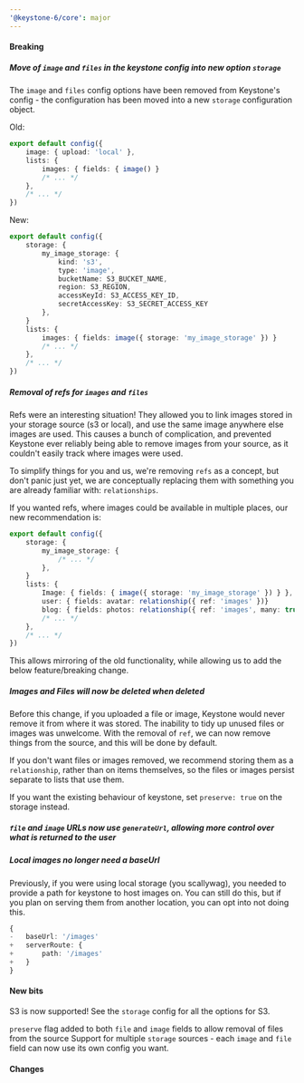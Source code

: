 ```yaml
---
'@keystone-6/core': major
---
```

#### Breaking

##### Move of `image` and `files` in the keystone config into new option `storage`

The `image` and `files` config options have been removed from Keystone's config - the configuration has
been moved into a new `storage` configuration object.

Old:

```ts
export default config({
    image: { upload: 'local' },
    lists: { 
        images: { fields: { image() }
        /* ... */
    },
    /* ... */
})
```

New:

```ts
export default config({
    storage: {
        my_image_storage: {
            kind: 's3',
            type: 'image',
            bucketName: S3_BUCKET_NAME,
            region: S3_REGION,
            accessKeyId: S3_ACCESS_KEY_ID,
            secretAccessKey: S3_SECRET_ACCESS_KEY
        },
    }
    lists: {
        images: { fields: image({ storage: 'my_image_storage' }) }
        /* ... */
    },
    /* ... */
})
```

##### Removal of refs for `images` and `files`

Refs were an interesting situation! They allowed you to link images stored in your storage source (s3 or local), and use the same
image anywhere else images are used. This causes a bunch of complication, and prevented Keystone ever reliably being able
to remove images from your source, as it couldn't easily track where images were used.

To simplify things for you and us, we're removing `refs` as a concept, but don't panic just yet, we are conceptually replacing
them with something you are already familiar with: `relationships`.

If you wanted refs, where images could be available in multiple places, our new recommendation is:

```ts
export default config({
    storage: {
        my_image_storage: {
            /* ... */
        },
    }
    lists: {
        Image: { fields: { image({ storage: 'my_image_storage' }) } },
        user: { fields: avatar: relationship({ ref: 'images' })}
        blog: { fields: photos: relationship({ ref: 'images', many: true })}
        /* ... */
    },
    /* ... */
})
```

This allows mirroring of the old functionality, while allowing us to add the below feature/breaking change.

##### Images and Files will now be deleted when deleted

Before this change, if you uploaded a file or image, Keystone would never remove it from where it was stored. The inability to tidy up unused
files or images was unwelcome. With the removal of `ref`, we can now remove things from the source, and this will be done by default.

If you don't want files or images removed, we recommend storing them as a `relationship`, rather than on items themselves, so the files
or images persist separate to lists that use them.

If you want the existing behaviour of keystone, set `preserve: true` on the storage instead.

##### `file` and `image` URLs now use `generateUrl`, allowing more control over what is returned to the user

##### Local images no longer need a baseUrl

Previously, if you were using local storage (you scallywag), you needed to provide a path for keystone to host images on. You
can still do this, but if you plan on serving them from another location, you can opt into not doing this.


```ts
{
-   baseUrl: '/images'
+   serverRoute: {
+       path: '/images'
+   }
}
```

#### New bits

S3 is now supported! See the `storage` config for all the options for S3.

`preserve` flag added to both `file` and `image` fields to allow removal of files from the source
Support for multiple `storage` sources - each `image` and `file` field can now use its own config you want.

#### Changes


